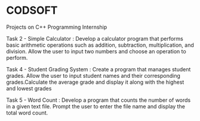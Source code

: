 # CODSOFT
Projects on C++ Programming Internship

Task 2 - Simple Calculator : Develop a calculator program that performs basic arithmetic operations such as addition, subtraction, multiplication, and division. Allow the user to input two numbers and choose an operation to perform.

Task 4 - Student Grading System : Create a program that manages student grades. Allow the user to input student names and their corresponding grades.Calculate the average grade and display it along with the highest and lowest grades

Task 5 - Word Count : Develop a program that counts the number of words in a given text file. Prompt the user to enter the file name and display the total word count.
